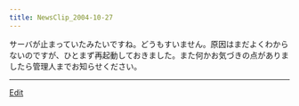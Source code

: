 ```yaml
---
title: NewsClip_2004-10-27
---
```



サーバが止まっていたみたいですね。どうもすいません。原因はまだよくわからないのですが、ひとまず再起動しておきました。また何かお気づきの点がありましたら管理人までお知らせください。





----
[Edit](https://github.com/vitroid/vitroid.github.io/edit/master/MD/NewsClip_2004-10-27.md)
